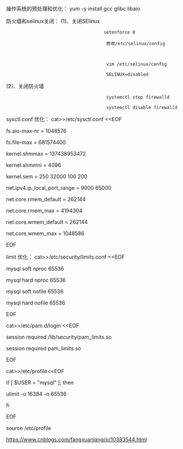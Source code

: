 操作系统的预处理和优化：
yum -y install gcc glibc libaio

防火墙和selinux关闭：
(1)、关闭SElinux

                                         setenforce 0

                                          修改/etc/selinux/config

 

                                          vim /etc/selinux/config

                                          SELINUX=disabled

(2)、关闭防火墙

 

                                          systemctl stop firewalld

                                          systemctl disable firewalld

sysctl.conf 优化：
cat>>/etc/sysctl.conf <<EOF

fs.aio-max-nr = 1048576

fs.file-max = 681574400

kernel.shmmax = 137438953472

kernel.shmmni = 4096

kernel.sem = 250 32000 100 200

net.ipv4.ip_local_port_range = 9000 65000

net.core.rmem_default = 262144

net.core.rmem_max = 4194304

net.core.wmem_default = 262144

net.core.wmem_max = 1048586

EOF

 

limit 优化：
cat>>/etc/security/limits.conf <<EOF

mysql soft nproc 65536

mysql hard nproc 65536

mysql soft nofile 65536

mysql hard nofile 65536

EOF

 

cat>>/etc/pam.d/login <<EOF

session required /lib/security/pam_limits.so

session required pam_limits.so

EOF

 

 

cat>>/etc/profile<<EOF

 

if [ $USER = "mysql" ]; then

ulimit -u 16384 -n 65536

fi

EOF

 

 

source /etc/profile




https://www.cnblogs.com/fangxuanlang/p/10383544.html
